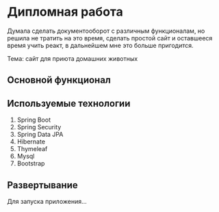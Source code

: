 # Дипломная работа
Думала сделать документооборот с различным функционалам, но решила не тратить на это время, сделать простой сайт и оставшееся время учить реакт, в дальнейшем мне это больше пригодится.

Тема: сайт для приюта домашних животных

## Основной функционал



## Используемые технологии

1. Spring Boot
2. Spring Security
3. Spring Data JPA
4. Hibernate
5. Thymeleaf
6. Mysql
7. Bootstrap

## Развертывание

Для запуска приложения...
